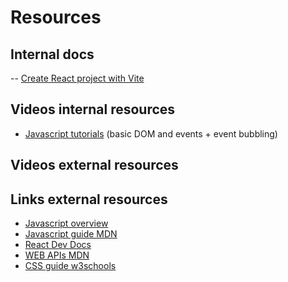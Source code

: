 # Resources

## Internal docs

-- [Create React project with Vite](../../setup/vite.md)

## Videos internal resources

- [Javascript tutorials](https://cphbusiness.cloud.panopto.eu/Panopto/Pages/Sessions/List.aspx?folderID=bd4522b4-28a0-496f-9903-b0b9013e1a19) (basic DOM and events + event bubbling)

## Videos external resources

## Links external resources

- [Javascript overview](https://javascript.info/)
- [Javascript guide MDN](https://developer.mozilla.org/en-US/docs/Web/JavaScript/Guide)
- [React Dev Docs](https://react.dev/)
- [WEB APIs MDN](https://developer.mozilla.org/en-US/docs/Web/API)
- [CSS guide w3schools](https://www.w3schools.com/css/)
